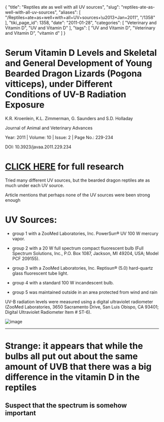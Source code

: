{
    "title": "Reptiles ate as well with all UV sources",
    "slug": "reptiles-ate-as-well-with-all-uv-sources",
    "aliases": [
        "/Reptiles+ate+as+well+with+all+UV+sources+\u2013+Jan+2011",
        "/1358"
    ],
    "tiki_page_id": 1358,
    "date": "2011-01-28",
    "categories": [
        "Veterinary and Vitamin D",
        "UV and Vitamin D"
    ],
    "tags": [
        "UV and Vitamin D",
        "Veterinary and Vitamin D",
        "vitamin d"
    ]
}


# Serum Vitamin D Levels and Skeletal and General Development of Young Bearded Dragon Lizards (Pogona vitticeps), under Different Conditions of UV-B Radiation Exposure

K.R. Kroenlein, K.L. Zimmerman, G. Saunders and S.D. Holladay

Journal of Animal and Veterinary Advances

Year: 2011 | Volume: 10 | Issue: 2 | Page No.: 229-234

DOI: 10.3923/javaa.2011.229.234

# [CLICK HERE](http://www.medwelljournals.com/fulltext/?doi=javaa.2011.229.234) for full research

Tried many different UV sources, but the bearded dragon reptiles ate as much under each UV source.

Article mentions that perhaps none of the UV sources were been strong enough

# UV Sources:

* group 1 with a ZooMed Laboratories, Inc. PowerSun®  UV 100 W mercury vapor. 

* group 2 with a 20 W full spectrum compact fluorescent bulb (Full Spectrum Solutions, Inc., P.O. Box 1087, Jackson, MI 49204, USA; Model PCF 209155).

* group 3 with a ZooMed Laboratories, Inc. Reptisun® (5.0) hard-quartz glass fluorescent tube light. 

* group 4 with a standard 100 W incandescent bulb. 

* group 5 was maintained outside in an area protected from wind and rain

UV-B radiation levels were measured using a digital ultraviolet radiometer (ZooMed Laboratories, 3650 Sacramento Drive, San Luis Obispo, CA 93401; Digital Ultraviolet Radiometer Item # ST-6).

<img src="https://d1bk1kqxc0sym.cloudfront.net/attachments/gif/bearded-dragon-uv-jan-2011.gif" alt="image">

- - - - - - - - 

# Strange: it appears that while the bulbs all put out about the same amount of UVB that there was a big difference in the vitamin D in the reptiles

## Suspect that the spectrum is somehow important